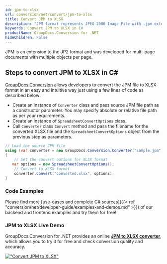 ```yaml
---
id: jpm-to-xlsx
url: conversion/net/convert/jpm-to-xlsx
title: Convert JPM to XLSX
description: "JPM format represents JPEG 2000 Image File with .jpm extension. Learn how to convert JPM to XLSX file programmatically in C# language using GroupDocs.Conversion for .NET library."
keywords: Convert JPM to XLSX in C#
productName: GroupDocs.Conversion for .NET
hideChildren: False
---
```


JPM is an extension to the JP2 format and was developed for multi-page documents with multiple objects per page.

## Steps to convert JPM to XLSX in C#

[GroupDocs.Conversion](https://products.groupdocs.com/conversion/net) allows developers to convert the JPM file to XLSX format in an easy and intuitive way just using a few lines of code as described below:

* Create an instance of `Converter` class and pass source JPM file path as a constructor parameter. You may specify absolute or relative file path as per your requirements. 
* Create an instance of `SpreadsheetConvertOptions` class.
* Call `Converter` class `Convert` method and pass the filename for the converted XLSX file and the `SpreadsheetConvertOptions` object from the previous step as parameters.

```csharp
// Load the source JPM file
using (var converter = new GroupDocs.Conversion.Converter("sample.jpm"))
{
    // Set the convert options for XLSX format
   var options = new SpreadsheetConvertOptions();
    // Convert to XLSX format
    converter.Convert("converted.xlsx", options);
}
```

### Code Examples

Please find more [use-cases and complete C# sources]({{< ref "conversion/net/developer-guide/examples-and-demos.md" >}}) of our backend and frontend examples and try them for free!

### JPM to XLSX Live Demo

GroupDocs.Conversion for .NET provides an online [**JPM to XLSX converter**](https://products.groupdocs.app/conversion/jpm-to-xlsx), which allows you to try it for free and check conversion quality and accuracy.

[!["Convert JPM to XLSX"](conversion/net/images/convert-to-xlsx/convert-jpm-to-xlsx.png)](https://products.groupdocs.app/conversion/jpm-to-xlsx)